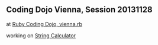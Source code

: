 ## Coding Dojo Vienna, Session 20131128

at [Ruby Coding Dojo, vienna.rb](http://www.meetup.com/vienna-rb/events/146645612/)

working on [String Calculator](http://www.slideshare.net/pkofler/string-calculator-2013)

